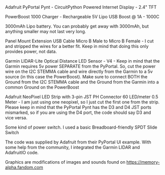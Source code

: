 Adafruit PyPortal Pynt - CircuitPython Powered Internet Display - 2.4" TFT

PowerBoost 1000 Charger - Rechargeable 5V Lipo USB Boost @ 1A - 1000C

3000mAh Lipo battery. You can probably get away with 3000mAh, but anything smaller may not last very long.

Panel Mount Extension USB Cable Micro B Male to Micro B Female - I cut and stripped the wires for a better fit. Keep in mind that doing this only provides power, not data.

Garmin LIDAR-Lite Optical Distance LED Sensor - V4 - Keep in mind that the Garmin requires 5v power SEPARATE from the PyPortal. So, cut the power wire on the I2C STEMMA cable and wire directly from the Garmin to a 5v source (in this case the PowerBoost). Make sure to connect BOTH the Ground from the I2C STEMMA cable and the Ground from the Garmin into a common Ground on the PowerBoost

Adafruit NeoPixel LED Strip with 3-pin JST PH Connector 60 LED/meter 0.5 Meter - I am just using one neopixel, so I just cut the first one from the strip. Please keep in mind that the PyPortal Pynt has the D3 and D4 JST ports mismarked, so if you are using the D4 port, the code should say D3 and vice versa.

Some kind of power switch. I used a basic Breadboard-friendly SPDT Slide Switch

The code was supplied by Adafruit from their PyPortal UI example. With some help from the community, I integrated the Garmin LIDAR and AdafruitIO code. 

Graphics are modifications of images and sounds found on https://memory-alpha.fandom.com
